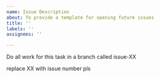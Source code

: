 ```yaml
---
name: Issue Description
about: To provide a template for opening future issues
title: ''
labels: ''
assignees: ''

---
```


Do all work for this task in a branch called issue-XX

replace XX with issue number pls
